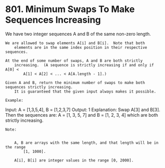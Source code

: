 # 801. Minimum Swaps To Make Sequences Increasing

We have two integer sequences A and B of the same non-zero length.
    

    We are allowed to swap elements A[i] and B[i].  Note that both
        elements are in the same index position in their respective sequences.

    At the end of some number of swaps, A and B are both strictly
        increasing.  (A sequence is strictly increasing if and only if A[0] <
            A[1] < A[2] < ... < A[A.length - 1].)

    Given A and B, return the minimum number of swaps to make both sequences strictly increasing. 
        It is guaranteed that the given input always makes it possible.

    Example:
Input: A = [1,3,5,4], B = [1,2,3,7]
Output: 1
Explanation: 
Swap A[3] and B[3].  Then the sequences are:
A = [1, 3, 5, 7] and B = [1, 2, 3, 4]
which are both strictly increasing.

    Note:

    
        A, B are arrays with the same length, and that length will be in the range
            [1, 1000].
        
        A[i], B[i] are integer values in the range [0, 2000].